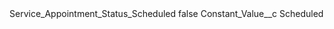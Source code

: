 <?xml version="1.0" encoding="UTF-8"?>
<CustomMetadata xmlns="http://soap.sforce.com/2006/04/metadata" xmlns:xsi="http://www.w3.org/2001/XMLSchema-instance" xmlns:xsd="http://www.w3.org/2001/XMLSchema">
    <label>Service_Appointment_Status_Scheduled</label>
    <protected>false</protected>
    <values>
        <field>Constant_Value__c</field>
        <value xsi:type="xsd:string">Scheduled</value>
    </values>
</CustomMetadata>
